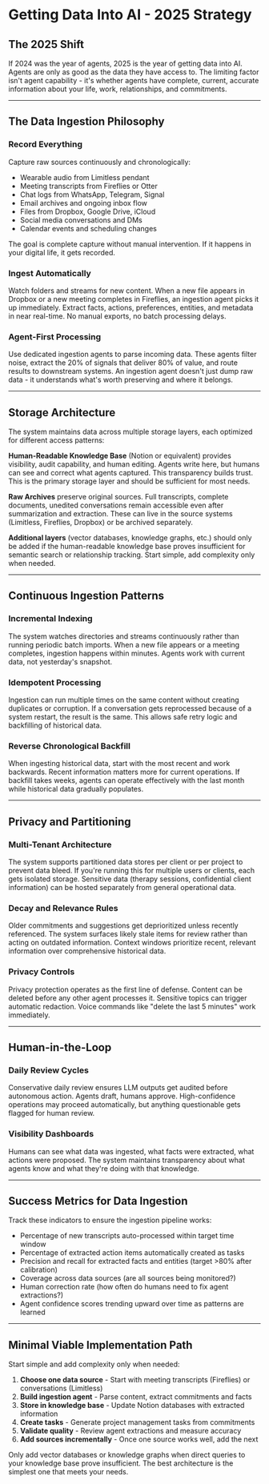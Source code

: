 # Getting Data Into AI - 2025 Strategy

## The 2025 Shift

If 2024 was the year of agents, 2025 is the year of getting data into AI. Agents are only as good as the data they have access to. The limiting factor isn't agent capability - it's whether agents have complete, current, accurate information about your life, work, relationships, and commitments.

---

## The Data Ingestion Philosophy

### Record Everything

Capture raw sources continuously and chronologically:

- Wearable audio from Limitless pendant
- Meeting transcripts from Fireflies or Otter
- Chat logs from WhatsApp, Telegram, Signal
- Email archives and ongoing inbox flow
- Files from Dropbox, Google Drive, iCloud
- Social media conversations and DMs
- Calendar events and scheduling changes

The goal is complete capture without manual intervention. If it happens in your digital life, it gets recorded.

### Ingest Automatically

Watch folders and streams for new content. When a new file appears in Dropbox or a new meeting completes in Fireflies, an ingestion agent picks it up immediately. Extract facts, actions, preferences, entities, and metadata in near real-time. No manual exports, no batch processing delays.

### Agent-First Processing

Use dedicated ingestion agents to parse incoming data. These agents filter noise, extract the 20% of signals that deliver 80% of value, and route results to downstream systems. An ingestion agent doesn't just dump raw data - it understands what's worth preserving and where it belongs.

---

## Storage Architecture

The system maintains data across multiple storage layers, each optimized for different access patterns:

**Human-Readable Knowledge Base** (Notion or equivalent) provides visibility, audit capability, and human editing. Agents write here, but humans can see and correct what agents captured. This transparency builds trust. This is the primary storage layer and should be sufficient for most needs.

**Raw Archives** preserve original sources. Full transcripts, complete documents, unedited conversations remain accessible even after summarization and extraction. These can live in the source systems (Limitless, Fireflies, Dropbox) or be archived separately.

**Additional layers** (vector databases, knowledge graphs, etc.) should only be added if the human-readable knowledge base proves insufficient for semantic search or relationship tracking. Start simple, add complexity only when needed.

---

## Continuous Ingestion Patterns

### Incremental Indexing

The system watches directories and streams continuously rather than running periodic batch imports. When a new file appears or a meeting completes, ingestion happens within minutes. Agents work with current data, not yesterday's snapshot.

### Idempotent Processing

Ingestion can run multiple times on the same content without creating duplicates or corruption. If a conversation gets reprocessed because of a system restart, the result is the same. This allows safe retry logic and backfilling of historical data.

### Reverse Chronological Backfill

When ingesting historical data, start with the most recent and work backwards. Recent information matters more for current operations. If backfill takes weeks, agents can operate effectively with the last month while historical data gradually populates.

---

## Privacy and Partitioning

### Multi-Tenant Architecture

The system supports partitioned data stores per client or per project to prevent data bleed. If you're running this for multiple users or clients, each gets isolated storage. Sensitive data (therapy sessions, confidential client information) can be hosted separately from general operational data.

### Decay and Relevance Rules

Older commitments and suggestions get deprioritized unless recently referenced. The system surfaces likely stale items for review rather than acting on outdated information. Context windows prioritize recent, relevant information over comprehensive historical data.

### Privacy Controls

Privacy protection operates as the first line of defense. Content can be deleted before any other agent processes it. Sensitive topics can trigger automatic redaction. Voice commands like "delete the last 5 minutes" work immediately.

---

## Human-in-the-Loop

### Daily Review Cycles

Conservative daily review ensures LLM outputs get audited before autonomous action. Agents draft, humans approve. High-confidence operations may proceed automatically, but anything questionable gets flagged for human review.

### Visibility Dashboards

Humans can see what data was ingested, what facts were extracted, what actions were proposed. The system maintains transparency about what agents know and what they're doing with that knowledge.

---

## Success Metrics for Data Ingestion

Track these indicators to ensure the ingestion pipeline works:

- Percentage of new transcripts auto-processed within target time window
- Percentage of extracted action items automatically created as tasks
- Precision and recall for extracted facts and entities (target >80% after calibration)
- Coverage across data sources (are all sources being monitored?)
- Human correction rate (how often do humans need to fix agent extractions?)
- Agent confidence scores trending upward over time as patterns are learned

---

## Minimal Viable Implementation Path

Start simple and add complexity only when needed:

1. **Choose one data source** - Start with meeting transcripts (Fireflies) or conversations (Limitless)
2. **Build ingestion agent** - Parse content, extract commitments and facts
3. **Store in knowledge base** - Update Notion databases with extracted information
4. **Create tasks** - Generate project management tasks from commitments
5. **Validate quality** - Review agent extractions and measure accuracy
6. **Add sources incrementally** - Once one source works well, add the next

Only add vector databases or knowledge graphs when direct queries to your knowledge base prove insufficient. The best architecture is the simplest one that meets your needs.
